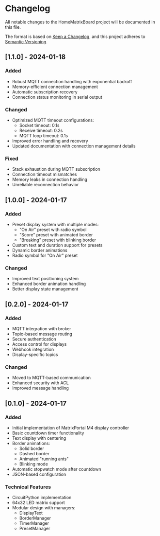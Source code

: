 # Changelog

All notable changes to the HomeMatrixBoard project will be documented in this file.

The format is based on [Keep a Changelog](https://keepachangelog.com/en/1.0.0/),
and this project adheres to [Semantic Versioning](https://semver.org/spec/v2.0.0.html).

## [1.1.0] - 2024-01-18

### Added
- Robust MQTT connection handling with exponential backoff
- Memory-efficient connection management
- Automatic subscription recovery
- Connection status monitoring in serial output

### Changed
- Optimized MQTT timeout configurations:
  - Socket timeout: 0.1s
  - Receive timeout: 0.2s
  - MQTT loop timeout: 0.1s
- Improved error handling and recovery
- Updated documentation with connection management details

### Fixed
- Stack exhaustion during MQTT subscription
- Connection timeout mismatches
- Memory leaks in connection handling
- Unreliable reconnection behavior

## [1.0.0] - 2024-01-17

### Added
- Preset display system with multiple modes:
  - "On Air" preset with radio symbol
  - "Score" preset with animated border
  - "Breaking" preset with blinking border
- Custom text and duration support for presets
- Dynamic border animations
- Radio symbol for "On Air" preset

### Changed
- Improved text positioning system
- Enhanced border animation handling
- Better display state management

## [0.2.0] - 2024-01-17

### Added
- MQTT integration with broker
- Topic-based message routing
- Secure authentication
- Access control for displays
- Webhook integration
- Display-specific topics

### Changed
- Moved to MQTT-based communication
- Enhanced security with ACL
- Improved message handling

## [0.1.0] - 2024-01-17

### Added
- Initial implementation of MatrixPortal M4 display controller
- Basic countdown timer functionality
- Text display with centering
- Border animations:
  - Solid border
  - Dashed border
  - Animated "running ants"
  - Blinking mode
- Automatic stopwatch mode after countdown
- JSON-based configuration

### Technical Features
- CircuitPython implementation
- 64x32 LED matrix support
- Modular design with managers:
  - DisplayText
  - BorderManager
  - TimerManager
  - PresetManager 